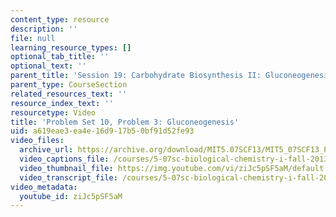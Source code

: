 ```yaml
---
content_type: resource
description: ''
file: null
learning_resource_types: []
optional_tab_title: ''
optional_text: ''
parent_title: 'Session 19: Carbohydrate Biosynthesis II: Gluconeogenesis'
parent_type: CourseSection
related_resources_text: ''
resource_index_text: ''
resourcetype: Video
title: 'Problem Set 10, Problem 3: Gluconeogenesis'
uid: a619eae3-ea4e-16d9-17b5-0bf91d52fe93
video_files:
  archive_url: https://archive.org/download/MIT5.07SCF13/MIT5_07SCF13_Pset10_Q3_300k.mp4
  video_captions_file: /courses/5-07sc-biological-chemistry-i-fall-2013/1556f5d2d32b52149b5a366e02531c05_ziJc5pSF5aM.vtt
  video_thumbnail_file: https://img.youtube.com/vi/ziJc5pSF5aM/default.jpg
  video_transcript_file: /courses/5-07sc-biological-chemistry-i-fall-2013/f65ad40bcb4a04e792826047c295b82e_ziJc5pSF5aM.pdf
video_metadata:
  youtube_id: ziJc5pSF5aM
---
```

